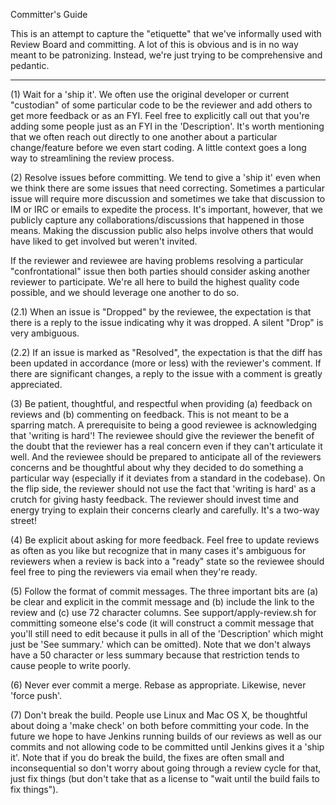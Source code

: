 Committer's Guide

This is an attempt to capture the "etiquette" that we've informally
used with Review Board and committing.  A lot of this is obvious and
is in no way meant to be patronizing. Instead, we're just trying to be
comprehensive and pedantic.

------------------------------------------------------------------

(1) Wait for a 'ship it'. We often use the original developer or
current "custodian" of some particular code to be the reviewer and add
others to get more feedback or as an FYI. Feel free to explicitly call
out that you're adding some people just as an FYI in the
'Description'. It's worth mentioning that we often reach out directly
to one another about a particular change/feature before we even start
coding. A little context goes a long way to streamlining the review
process.

(2) Resolve issues before committing. We tend to give a 'ship it' even
when we think there are some issues that need correcting. Sometimes a
particular issue will require more discussion and sometimes we take
that discussion to IM or IRC or emails to expedite the process. It's
important, however, that we publicly capture any
collaborations/discussions that happened in those means. Making the
discussion public also helps involve others that would have liked to
get involved but weren't invited.

If the reviewer and reviewee are having problems resolving a
particular "confrontational" issue then both parties should consider
asking another reviewer to participate. We're all here to build the
highest quality code possible, and we should leverage one another to
do so.

(2.1) When an issue is "Dropped" by the reviewee, the expectation is
that there is a reply to the issue indicating why it was dropped. A
silent "Drop" is very ambiguous.

(2.2) If an issue is marked as "Resolved", the expectation is that the
diff has been updated in accordance (more or less) with the reviewer's
comment. If there are significant changes, a reply to the issue with a
comment is greatly appreciated.

(3) Be patient, thoughtful, and respectful when providing (a) feedback
on reviews and (b) commenting on feedback. This is not meant to be a
sparring match. A prerequisite to being a good reviewee is
acknowledging that 'writing is hard'! The reviewee should give the
reviewer the benefit of the doubt that the reviewer has a real concern
even if they can't articulate it well. And the reviewee should be
prepared to anticipate all of the reviewers concerns and be thoughtful
about why they decided to do something a particular way (especially if
it deviates from a standard in the codebase). On the flip side, the
reviewer should not use the fact that 'writing is hard' as a crutch
for giving hasty feedback. The reviewer should invest time and energy
trying to explain their concerns clearly and carefully. It's a two-way
street!

(4) Be explicit about asking for more feedback. Feel free to update
reviews as often as you like but recognize that in many cases it's
ambiguous for reviewers when a review is back into a "ready" state so
the reviewee should feel free to ping the reviewers via email when
they're ready.

(5) Follow the format of commit messages. The three important bits are
(a) be clear and explicit in the commit message and (b) include the
link to the review and (c) use 72 character columns. See
support/apply-review.sh for committing someone else's code (it will
construct a commit message that you'll still need to edit because it
pulls in all of the 'Description' which might just be 'See summary.'
which can be omitted). Note that we don't always have a 50 character
or less summary because that restriction tends to cause people to
write poorly.

(6) Never ever commit a merge. Rebase as appropriate. Likewise, never
'force push'.

(7) Don't break the build. People use Linux and Mac OS X, be
thoughtful about doing a 'make check' on both before committing your
code. In the future we hope to have Jenkins running builds of our
reviews as well as our commits and not allowing code to be committed
until Jenkins gives it a 'ship it'. Note that if you do break the
build, the fixes are often small and inconsequential so don't worry
about going through a review cycle for that, just fix things (but
don't take that as a license to "wait until the build fails to fix
things").
